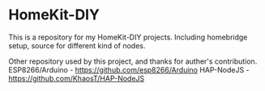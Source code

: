 # HomeKit-DIY

This is a repository for my HomeKit-DIY projects.
Including homebridge setup, source for different kind of nodes.

Other repository used by this project, and thanks for auther's contribution.
ESP8266/Arduino - https://github.com/esp8266/Arduino
HAP-NodeJS - https://github.com/KhaosT/HAP-NodeJS
